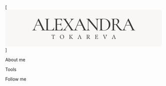 [![Headers](https://github.com/AlexandraTM01/AlexandraTM01/blob/main/assets/1.jpg)]

About me

Tools

Follow me